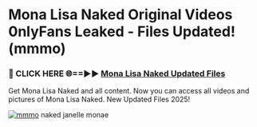 # Mona Lisa Naked Original Videos 0nlyFans Leaked - Files Updated! (mmmo)

<h3>🔴 CLICK HERE 🌐==►► <a href="https://tinyurl.com/yckcrads" rel="nofollow">Mona Lisa Naked Updated Files</a></h3>

Get Mona Lisa Naked and all content. Now you can access all videos and pictures of Mona Lisa Naked. New Updated Files 2025!

[![mmmo](https://i.imgur.com/hpKpOFt.gif)](https://tinyurl.com/yckcrads)
naked janelle monae